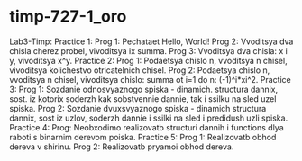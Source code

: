 # timp-727-1_oro
Lab3-Timp:
	Practice 1:
		Prog 1: Pechataet Hello, World!
		Prog 2: Vvoditsya dva chisla cherez probel, vivoditsya ix summa.
		Prog 3: Vvoditsya dva chisla: x i y, vivoditsya x^y.
	Practice 2:
		Prog 1: Podaetsya chislo n, vvoditsya n chisel, vivoditsya kolichestvo otricatelnich chisel.
		Prog 2: Podaetsya chislo n, vvoditsya n chisel, vivoditsya chislo: summa ot i=1 do n: (-1)^i*xi^2.
	Practice 3:
		Prog 1: Sozdanie odnosvyaznogo spiska - dinamich. structura dannix, sost. iz kotorix soderzh kak sobstvennie dannie, tak i ssilku na sled uzel spiska.
		Prog 2: Sozdanie dvuxsvyaznogo spiska - dinamich structura dannix, sost iz uzlov, soderzh dannie i ssilki na sled i predidush uzli spiska.
        Practice 4:
                Prog: Neobxodimo realizovatb structuri dannih i functions dlya raboti s binarnim derevom poiska.
        Practice 5:
                Prog 1: Realizovatb obhod dereva v shirinu.
                Prog 2: Realizovatb pryamoi obhod dereva.

